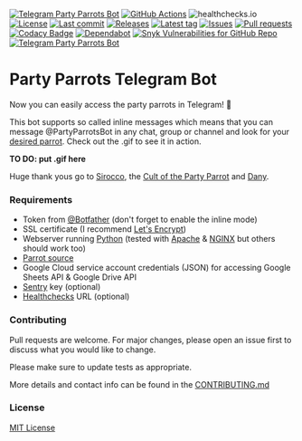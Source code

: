 [![Telegram Party Parrots Bot](https://img.shields.io/badge/Telegram-Bot-blue?logo=telegram)](https://t.me/PartyParrotsBot/)
[![GitHub Actions](https://github.com/Crazy-Marvin/PartyParrotsTelegramBot/actions/workflows/ci.yml/badge.svg)](https://github.com/Crazy-Marvin/PartyParrotsTelegramBot/actions/workflows/ci.yml)
![healthchecks.io](https://img.shields.io/endpoint?url=https%3A%2F%2Fhealthchecks.io%2Fbadge%2F396c7d03-faf7-4562-9f83-1194d0%2Fn-TwoPva%2FPartyParrots.shields)
[![License](https://img.shields.io/github/license/Crazy-Marvin/PartyParrotsTelegramBot)](https://github.com/Crazy-Marvin/PartyParrotsTelegramBot/blob/trunk/LICENSE)
[![Last commit](https://img.shields.io/github/last-commit/Crazy-Marvin/PartyParrotsTelegramBot.svg?style=flat)](https://github.com/Crazy-Marvin/PartyParrotsTelegramBot/commits)
[![Releases](https://img.shields.io/github/downloads/Crazy-Marvin/PartyParrotsTelegramBot/total.svg?style=flat)](https://github.com/Crazy-Marvin/PartyParrotsTelegramBot/releases)
[![Latest tag](https://img.shields.io/github/tag/Crazy-Marvin/PartyParrotsTelegramBot.svg?style=flat)](https://github.com/Crazy-Marvin/PartyParrotsTelegramBot/tags)
[![Issues](https://img.shields.io/github/issues/Crazy-Marvin/PartyParrotsTelegramBot.svg?style=flat)](https://github.com/Crazy-Marvin/PartyParrotsTelegramBot/issues)
[![Pull requests](https://img.shields.io/github/issues-pr/Crazy-Marvin/PartyParrotsTelegramBot.svg?style=flat)](https://github.com/Crazy-Marvin/PartyParrotsTelegramBot/pulls)
[![Codacy Badge](https://app.codacy.com/project/badge/Grade/d6eb9ee5488548dca0536ecd93e16ae0)](https://www.codacy.com/gh/Crazy-Marvin/PartyParrotsTelegramBot/dashboard?utm_source=github.com&amp;utm_medium=referral&amp;utm_content=Crazy-Marvin/PartyParrotsTelegramBot&amp;utm_campaign=Badge_Grade)
[![Dependabot](https://badgen.net/badge/icon/dependabot?icon=dependabot&label)](https://python.org/)
[![Snyk Vulnerabilities for GitHub Repo](https://img.shields.io/snyk/vulnerabilities/github/Crazy-Marvin/PartyParrotsTelegramBot)](https://app.snyk.io/org/crazymarvin/project/e58b3418-2609-4731-b629-6812069fdb73)
[![Telegram Party Parrots Bot](https://img.shields.io/badge/Python-yellow?logo=python)](https://t.me/PartyParrotsBot/)

# Party Parrots Telegram Bot

Now you can easily access the party parrots in Telegram! 🦜

This bot supports so called inline messages which means that you can message @PartyParrotsBot in any chat, group or channel and look for your [desired parrot](https://cultofthepartyparrot.com/). 
Check out the .gif to see it in action. 

__TO DO: put .gif here__

Huge thank yous go to [Sirocco](https://www.youtube.com/watch?v=9T1vfsHYiKY), the [Cult of the Party Parrot](https://github.com/jmhobbs/cultofthepartyparrot.com) and [Dany](https://github.com/dsluijk/PartyParrotBot).

### Requirements

- Token from [@Botfather](https://telegram.me/botfather) (don't forget to enable the inline mode)
- SSL certificate (I recommend [Let's Encrypt](https://letsencrypt.org/))
- Webserver running [Python](https://www.python.org) (tested with [Apache](https://httpd.apache.org/) & [NGINX](https://www.nginx.com/) but others should work too)
- [Parrot source](https://cultofthepartyparrot.com/parrots.json)
- Google Cloud service account credentials (JSON) for accessing Google Sheets API & Google Drive API
- [Sentry](https://docs.sentry.io/platforms/python/) key (optional)
- [Healthchecks](https://healthchecks.io/#php) URL (optional)

### Contributing

Pull requests are welcome. For major changes, please open an issue first to discuss what you would like to change.

Please make sure to update tests as appropriate.

More details and contact info can be found in the [CONTRIBUTING.md](https://github.com/Crazy-Marvin/PartyParrotsTelegramBot/blob/trunk/.github/CONTRIBUTING.md)

### License

[MIT License](https://choosealicense.com/licenses/mit/)
